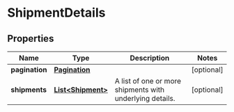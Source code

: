 # ShipmentDetails

## Properties
Name | Type | Description | Notes
------------ | ------------- | ------------- | -------------
**pagination** | [**Pagination**](Pagination.md) |  |  [optional]
**shipments** | [**List&lt;Shipment&gt;**](Shipment.md) | A list of one or more shipments with underlying details. |  [optional]
